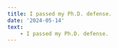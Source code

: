 ```yaml
---
title: I passed my Ph.D. defense.
date: '2024-05-14'
text: 
    - I passed my Ph.D. defense.
---
```

